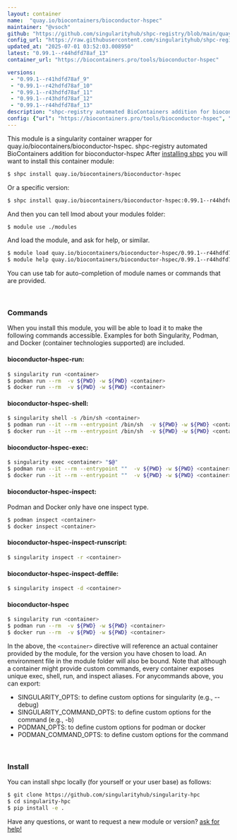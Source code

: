 ```yaml
---
layout: container
name:  "quay.io/biocontainers/bioconductor-hspec"
maintainer: "@vsoch"
github: "https://github.com/singularityhub/shpc-registry/blob/main/quay.io/biocontainers/bioconductor-hspec/container.yaml"
config_url: "https://raw.githubusercontent.com/singularityhub/shpc-registry/main/quay.io/biocontainers/bioconductor-hspec/container.yaml"
updated_at: "2025-07-01 03:52:03.008950"
latest: "0.99.1--r44hdfd78af_13"
container_url: "https://biocontainers.pro/tools/bioconductor-hspec"

versions:
 - "0.99.1--r41hdfd78af_9"
 - "0.99.1--r42hdfd78af_10"
 - "0.99.1--r43hdfd78af_11"
 - "0.99.1--r43hdfd78af_12"
 - "0.99.1--r44hdfd78af_13"
description: "shpc-registry automated BioContainers addition for bioconductor-hspec"
config: {"url": "https://biocontainers.pro/tools/bioconductor-hspec", "maintainer": "@vsoch", "description": "shpc-registry automated BioContainers addition for bioconductor-hspec", "latest": {"0.99.1--r44hdfd78af_13": "sha256:facfe2df844f795d0458c440ec6990f94c436de6bfe230d755d89013dfe997b6"}, "tags": {"0.99.1--r41hdfd78af_9": "sha256:2774d752de3e1a314713df4bc7c916e3877025bb588a1ef2d78f2444f40bbaf8", "0.99.1--r42hdfd78af_10": "sha256:8b0e2abf3803feff6b8b712653c16086e56b3a93ba218db15ceb0550022db38e", "0.99.1--r43hdfd78af_11": "sha256:fc9183d34c127df4660fb88f7d799ffa40b58d65cd1475c2bcc0acfe6f97d184", "0.99.1--r43hdfd78af_12": "sha256:6cb9ee2670754d16dfef8a9197cbc208b1edc665507ab2a08401620655acaf6e", "0.99.1--r44hdfd78af_13": "sha256:facfe2df844f795d0458c440ec6990f94c436de6bfe230d755d89013dfe997b6"}, "docker": "quay.io/biocontainers/bioconductor-hspec"}
---
```


This module is a singularity container wrapper for quay.io/biocontainers/bioconductor-hspec.
shpc-registry automated BioContainers addition for bioconductor-hspec
After [installing shpc](#install) you will want to install this container module:


```bash
$ shpc install quay.io/biocontainers/bioconductor-hspec
```

Or a specific version:

```bash
$ shpc install quay.io/biocontainers/bioconductor-hspec:0.99.1--r44hdfd78af_13
```

And then you can tell lmod about your modules folder:

```bash
$ module use ./modules
```

And load the module, and ask for help, or similar.

```bash
$ module load quay.io/biocontainers/bioconductor-hspec/0.99.1--r44hdfd78af_13
$ module help quay.io/biocontainers/bioconductor-hspec/0.99.1--r44hdfd78af_13
```

You can use tab for auto-completion of module names or commands that are provided.

<br>

### Commands

When you install this module, you will be able to load it to make the following commands accessible.
Examples for both Singularity, Podman, and Docker (container technologies supported) are included.

#### bioconductor-hspec-run:

```bash
$ singularity run <container>
$ podman run --rm  -v ${PWD} -w ${PWD} <container>
$ docker run --rm  -v ${PWD} -w ${PWD} <container>
```

#### bioconductor-hspec-shell:

```bash
$ singularity shell -s /bin/sh <container>
$ podman run --it --rm --entrypoint /bin/sh  -v ${PWD} -w ${PWD} <container>
$ docker run --it --rm --entrypoint /bin/sh  -v ${PWD} -w ${PWD} <container>
```

#### bioconductor-hspec-exec:

```bash
$ singularity exec <container> "$@"
$ podman run --it --rm --entrypoint ""  -v ${PWD} -w ${PWD} <container> "$@"
$ docker run --it --rm --entrypoint ""  -v ${PWD} -w ${PWD} <container> "$@"
```

#### bioconductor-hspec-inspect:

Podman and Docker only have one inspect type.

```bash
$ podman inspect <container>
$ docker inspect <container>
```

#### bioconductor-hspec-inspect-runscript:

```bash
$ singularity inspect -r <container>
```

#### bioconductor-hspec-inspect-deffile:

```bash
$ singularity inspect -d <container>
```



#### bioconductor-hspec

```bash
$ singularity run <container>
$ podman run --rm  -v ${PWD} -w ${PWD} <container>
$ docker run --rm  -v ${PWD} -w ${PWD} <container>
```


In the above, the `<container>` directive will reference an actual container provided
by the module, for the version you have chosen to load. An environment file in the
module folder will also be bound. Note that although a container
might provide custom commands, every container exposes unique exec, shell, run, and
inspect aliases. For anycommands above, you can export:

 - SINGULARITY_OPTS: to define custom options for singularity (e.g., --debug)
 - SINGULARITY_COMMAND_OPTS: to define custom options for the command (e.g., -b)
 - PODMAN_OPTS: to define custom options for podman or docker
 - PODMAN_COMMAND_OPTS: to define custom options for the command

<br>

### Install

You can install shpc locally (for yourself or your user base) as follows:

```bash
$ git clone https://github.com/singularityhub/singularity-hpc
$ cd singularity-hpc
$ pip install -e .
```

Have any questions, or want to request a new module or version? [ask for help!](https://github.com/singularityhub/singularity-hpc/issues)